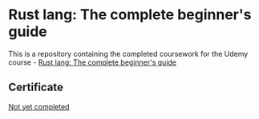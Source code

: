# Rust lang: The complete beginner's guide

This is a repository containing the completed coursework for the Udemy course - [Rust lang: The complete beginner's guide](https://www.udemy.com/course/rustaceans/)

## Certificate

[Not yet completed](https://www.udemy.com/)
